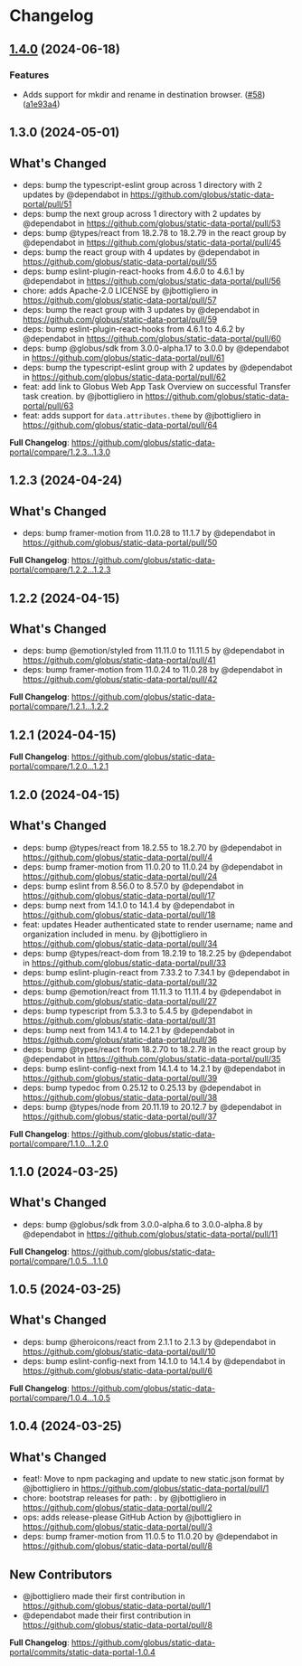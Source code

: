 # Changelog

## [1.4.0](https://github.com/globus/static-data-portal/compare/1.3.0...1.4.0) (2024-06-18)


### Features

* Adds support for mkdir and rename in destination browser. ([#58](https://github.com/globus/static-data-portal/issues/58)) ([a1e93a4](https://github.com/globus/static-data-portal/commit/a1e93a4a182492926d0381224f3d3571c1d42f59))

## 1.3.0 (2024-05-01)

## What's Changed
* deps: bump the typescript-eslint group across 1 directory with 2 updates by @dependabot in https://github.com/globus/static-data-portal/pull/51
* deps: bump the next group across 1 directory with 2 updates by @dependabot in https://github.com/globus/static-data-portal/pull/53
* deps: bump @types/react from 18.2.78 to 18.2.79 in the react group by @dependabot in https://github.com/globus/static-data-portal/pull/45
* deps: bump the react group with 4 updates by @dependabot in https://github.com/globus/static-data-portal/pull/55
* deps: bump eslint-plugin-react-hooks from 4.6.0 to 4.6.1 by @dependabot in https://github.com/globus/static-data-portal/pull/56
* chore: adds Apache-2.0 LICENSE by @jbottigliero in https://github.com/globus/static-data-portal/pull/57
* deps: bump the react group with 3 updates by @dependabot in https://github.com/globus/static-data-portal/pull/59
* deps: bump eslint-plugin-react-hooks from 4.6.1 to 4.6.2 by @dependabot in https://github.com/globus/static-data-portal/pull/60
* deps: bump @globus/sdk from 3.0.0-alpha.17 to 3.0.0 by @dependabot in https://github.com/globus/static-data-portal/pull/61
* deps: bump the typescript-eslint group with 2 updates by @dependabot in https://github.com/globus/static-data-portal/pull/62
* feat: add link to Globus Web App Task Overview on successful Transfer task creation. by @jbottigliero in https://github.com/globus/static-data-portal/pull/63
* feat: adds support for `data.attributes.theme` by @jbottigliero in https://github.com/globus/static-data-portal/pull/64


**Full Changelog**: https://github.com/globus/static-data-portal/compare/1.2.3...1.3.0

## 1.2.3 (2024-04-24)

## What's Changed
* deps: bump framer-motion from 11.0.28 to 11.1.7 by @dependabot in https://github.com/globus/static-data-portal/pull/50


**Full Changelog**: https://github.com/globus/static-data-portal/compare/1.2.2...1.2.3

## 1.2.2 (2024-04-15)

## What's Changed
* deps: bump @emotion/styled from 11.11.0 to 11.11.5 by @dependabot in https://github.com/globus/static-data-portal/pull/41
* deps: bump framer-motion from 11.0.24 to 11.0.28 by @dependabot in https://github.com/globus/static-data-portal/pull/42


**Full Changelog**: https://github.com/globus/static-data-portal/compare/1.2.1...1.2.2

## 1.2.1 (2024-04-15)

**Full Changelog**: https://github.com/globus/static-data-portal/compare/1.2.0...1.2.1

## 1.2.0 (2024-04-15)

## What's Changed
* deps: bump @types/react from 18.2.55 to 18.2.70 by @dependabot in https://github.com/globus/static-data-portal/pull/4
* deps: bump framer-motion from 11.0.20 to 11.0.24 by @dependabot in https://github.com/globus/static-data-portal/pull/24
* deps: bump eslint from 8.56.0 to 8.57.0 by @dependabot in https://github.com/globus/static-data-portal/pull/17
* deps: bump next from 14.1.0 to 14.1.4 by @dependabot in https://github.com/globus/static-data-portal/pull/18
* feat: updates Header authenticated state to render username; name and organization included in menu. by @jbottigliero in https://github.com/globus/static-data-portal/pull/34
* deps: bump @types/react-dom from 18.2.19 to 18.2.25 by @dependabot in https://github.com/globus/static-data-portal/pull/33
* deps: bump eslint-plugin-react from 7.33.2 to 7.34.1 by @dependabot in https://github.com/globus/static-data-portal/pull/32
* deps: bump @emotion/react from 11.11.3 to 11.11.4 by @dependabot in https://github.com/globus/static-data-portal/pull/27
* deps: bump typescript from 5.3.3 to 5.4.5 by @dependabot in https://github.com/globus/static-data-portal/pull/31
* deps: bump next from 14.1.4 to 14.2.1 by @dependabot in https://github.com/globus/static-data-portal/pull/36
* deps: bump @types/react from 18.2.70 to 18.2.78 in the react group by @dependabot in https://github.com/globus/static-data-portal/pull/35
* deps: bump eslint-config-next from 14.1.4 to 14.2.1 by @dependabot in https://github.com/globus/static-data-portal/pull/39
* deps: bump typedoc from 0.25.12 to 0.25.13 by @dependabot in https://github.com/globus/static-data-portal/pull/38
* deps: bump @types/node from 20.11.19 to 20.12.7 by @dependabot in https://github.com/globus/static-data-portal/pull/37


**Full Changelog**: https://github.com/globus/static-data-portal/compare/1.1.0...1.2.0

## 1.1.0 (2024-03-25)

## What's Changed
* deps: bump @globus/sdk from 3.0.0-alpha.6 to 3.0.0-alpha.8 by @dependabot in https://github.com/globus/static-data-portal/pull/11


**Full Changelog**: https://github.com/globus/static-data-portal/compare/1.0.5...1.1.0

## 1.0.5 (2024-03-25)

## What's Changed
* deps: bump @heroicons/react from 2.1.1 to 2.1.3 by @dependabot in https://github.com/globus/static-data-portal/pull/10
* deps: bump eslint-config-next from 14.1.0 to 14.1.4 by @dependabot in https://github.com/globus/static-data-portal/pull/6


**Full Changelog**: https://github.com/globus/static-data-portal/compare/1.0.4...1.0.5

## 1.0.4 (2024-03-25)

## What's Changed
* feat!: Move to npm packaging and update to new static.json format by @jbottigliero in https://github.com/globus/static-data-portal/pull/1
* chore: bootstrap releases for path: . by @jbottigliero in https://github.com/globus/static-data-portal/pull/2
* ops: adds release-please GitHub Action by @jbottigliero in https://github.com/globus/static-data-portal/pull/3
* deps: bump framer-motion from 11.0.5 to 11.0.20 by @dependabot in https://github.com/globus/static-data-portal/pull/8

## New Contributors
* @jbottigliero made their first contribution in https://github.com/globus/static-data-portal/pull/1
* @dependabot made their first contribution in https://github.com/globus/static-data-portal/pull/8

**Full Changelog**: https://github.com/globus/static-data-portal/commits/static-data-portal-1.0.4
